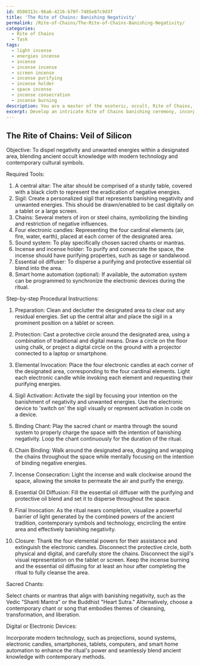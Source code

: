 ```yaml
---
id: 0500313c-96a6-4216-b70f-7485e87c9d3f
title: 'The Rite of Chains: Banishing Negativity'
permalink: /Rite-of-Chains/The-Rite-of-Chains-Banishing-Negativity/
categories:
  - Rite of Chains
  - Task
tags:
  - light incense
  - energies incense
  - incense
  - incense incense
  - screen incense
  - incense purifying
  - incense holder
  - space incense
  - incense consecration
  - incense burning
description: You are a master of the esoteric, occult, Rite of Chains, you complete tasks to the absolute best of your ability, no matter if you think you were not trained to do the task specifically, you will attempt to do it anyways, since you have performed the tasks you are given with great mastery, accuracy, and deep understanding of what is requested. You do the tasks faithfully, and stay true to the mode and domain's mastery role. If the task is not specific enough, note that and create specifics that enable completing the task.
excerpt: Develop an intricate Rite of Chains banishing ceremony, incorporating elements of modern technology and contemporary cultural symbols, while maintaining the core esoteric principles of the occult tradition. This ritual should effectively dispel negativity and unwanted energies within a designated area, while seamlessly blending the ancient knowledge with contemporary methods. Include a detailed explanation of the required tools, step-by-step procedural instructions, and carefully chosen sacred chants, as well as suggestions for incorporating digital or electronic devices as extensions of the ritual's power.
---
```


## The Rite of Chains: Veil of Silicon

Objective: To dispel negativity and unwanted energies within a designated area, blending ancient occult knowledge with modern technology and contemporary cultural symbols.

Required Tools:

1. A central altar: The altar should be comprised of a sturdy table, covered with a black cloth to represent the eradication of negative energies.
2. Sigil: Create a personalized sigil that represents banishing negativity and unwanted energies. This should be drawn/enabled to be cast digitally on a tablet or a large screen.
3. Chains: Several meters of iron or steel chains, symbolizing the binding and restriction of negative influences.
4. Four electronic candles: Representing the four cardinal elements (air, fire, water, earth), placed at each corner of the designated area.
5. Sound system: To play specifically chosen sacred chants or mantras.
6. Incense and incense holder: To purify and consecrate the space, the incense should have purifying properties, such as sage or sandalwood.
7. Essential oil diffuser: To disperse a purifying and protective essential oil blend into the area.
8. Smart home automation (optional): If available, the automation system can be programmed to synchronize the electronic devices during the ritual.

Step-by-step Procedural Instructions:

1. Preparation: Clean and declutter the designated area to clear out any residual energies. Set up the central altar and place the sigil in a prominent position on a tablet or screen.

2. Protection: Cast a protective circle around the designated area, using a combination of traditional and digital means. Draw a circle on the floor using chalk, or project a digital circle on the ground with a projector connected to a laptop or smartphone.

3. Elemental Invocation: Place the four electronic candles at each corner of the designated area, corresponding to the four cardinal elements. Light each electronic candle while invoking each element and requesting their purifying energies.

4. Sigil Activation: Activate the sigil by focusing your intention on the banishment of negativity and unwanted energies. Use the electronic device to 'switch on' the sigil visually or represent activation in code on a device.

5. Binding Chant: Play the sacred chant or mantra through the sound system to properly charge the space with the intention of banishing negativity. Loop the chant continuously for the duration of the ritual.

6. Chain Binding: Walk around the designated area, dragging and wrapping the chains throughout the space while mentally focusing on the intention of binding negative energies.

7. Incense Consecration: Light the incense and walk clockwise around the space, allowing the smoke to permeate the air and purify the energy.

8. Essential Oil Diffusion: Fill the essential oil diffuser with the purifying and protective oil blend and set it to disperse throughout the space.

9. Final Invocation: As the ritual nears completion, visualize a powerful barrier of light generated by the combined powers of the ancient tradition, contemporary symbols and technology, encircling the entire area and effectively banishing negativity.

10. Closure: Thank the four elemental powers for their assistance and extinguish the electronic candles. Disconnect the protective circle, both physical and digital, and carefully store the chains. Disconnect the sigil's visual representation on the tablet or screen. Keep the incense burning and the essential oil diffusing for at least an hour after completing the ritual to fully cleanse the area.

Sacred Chants:

Select chants or mantras that align with banishing negativity, such as the Vedic "Shanti Mantra" or the Buddhist "Heart Sutra." Alternatively, choose a contemporary chant or song that embodies themes of cleansing, transformation, and liberation.

Digital or Electronic Devices:

Incorporate modern technology, such as projections, sound systems, electronic candles, smartphones, tablets, computers, and smart home automation to enhance the ritual's power and seamlessly blend ancient knowledge with contemporary methods.
